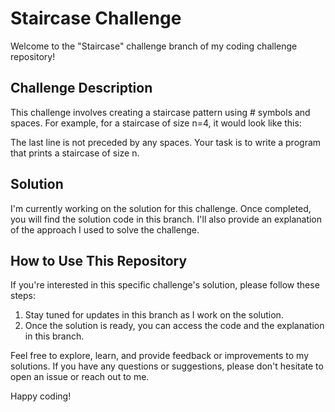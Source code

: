 # Staircase Challenge

Welcome to the "Staircase" challenge branch of my coding challenge repository!

## Challenge Description

This challenge involves creating a staircase pattern using # symbols and spaces. For example, for a staircase of size n=4, it would look like this:


The last line is not preceded by any spaces. Your task is to write a program that prints a staircase of size n.

## Solution

I'm currently working on the solution for this challenge. Once completed, you will find the solution code in this branch. I'll also provide an explanation of the approach I used to solve the challenge.

## How to Use This Repository

If you're interested in this specific challenge's solution, please follow these steps:

1. Stay tuned for updates in this branch as I work on the solution.
2. Once the solution is ready, you can access the code and the explanation in this branch.

Feel free to explore, learn, and provide feedback or improvements to my solutions. If you have any questions or suggestions, please don't hesitate to open an issue or reach out to me.

Happy coding!
